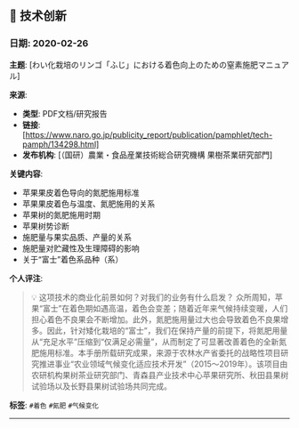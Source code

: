 ## 🔬 技术创新

### 日期: 2020-02-26
**主题**: [わい化栽培のリンゴ「ふじ」における着色向上のための窒素施肥マニュアル]

**来源**: 
- **类型**: PDF文档/研究报告
- **链接**: [https://www.naro.go.jp/publicity_report/publication/pamphlet/tech-pamph/134298.html]
- **发布机构**: [（国研）農業・食品産業技術総合研究機構 果樹茶業研究部門]

**关键内容**:
- 苹果果皮着色导向的氮肥施用标准
- 苹果果皮着色与温度、氮肥施用的关系
- 苹果树的氮肥施用时期
- 苹果树势诊断
- 施肥量与果实品质、产量的关系
- 施肥量对贮藏性及生理障碍的影响
- 关于“富士”着色系品种（系）

**个人评注**:
> 💡 这项技术的商业化前景如何？对我们的业务有什么启发？
> 众所周知，苹果“富士”在着色期如遇高温，着色会变差；随着近年来气候持续变暖，人们担心着色不良果会不断增加。此外，氮肥施用量过大也会导致着色不良果增多。因此，针对矮化栽培的“富士”，我们在保持产量的前提下，将氮肥用量从“充足水平”压缩到“仅满足必需量”，从而制定了可显著改善着色的全新氮肥施用标准。本手册所载研究成果，来源于农林水产省委托的战略性项目研究推进事业“农业领域气候变化适应技术开发”（2015～2019年）。该项目由农研机构果树茶业研究部门、青森县产业技术中心苹果研究所、秋田县果树试验场以及长野县果树试验场共同完成。

**标签**: `#着色` `#氮肥` `#气候变化`

---
